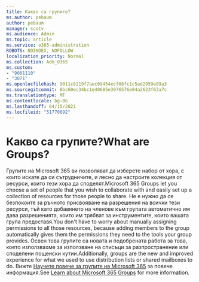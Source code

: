 ```yaml
---
title: Какво са групите?
ms.author: pebaum
author: pebaum
manager: scotv
ms.audience: Admin
ms.topic: article
ms.service: o365-administration
ROBOTS: NOINDEX, NOFOLLOW
localization_priority: Normal
ms.collection: Adm_O365
ms.custom:
- "9001110"
- "3071"
ms.openlocfilehash: 9011c8219f7aec09454ecf08fc1c5ad2959e89a3
ms.sourcegitcommit: 8bc60ec34bc1e40685e3976576e04a2623f63a7c
ms.translationtype: MT
ms.contentlocale: bg-BG
ms.lasthandoff: 04/15/2021
ms.locfileid: "51770692"
---
```

# <a name="what-are-groups"></a><span data-ttu-id="4faa0-102">Какво са групите?</span><span class="sxs-lookup"><span data-stu-id="4faa0-102">What are Groups?</span></span>

<span data-ttu-id="4faa0-103">Групите на Microsoft 365 ви позволяват да изберете набор от хора, с които искате да си сътрудничите, и лесно да настроите колекция от ресурси, които тези хора да споделят.</span><span class="sxs-lookup"><span data-stu-id="4faa0-103">Microsoft 365 Groups let you choose a set of people that you wish to collaborate with and easily set up a collection of resources for those people to share.</span></span> <span data-ttu-id="4faa0-104">Не е нужно да се безпокоите за ръчното присвояване на разрешения на всички тези ресурси, тъй като добавянето на членове към групата автоматично им дава разрешенията, които им трябват за инструментите, които вашата група предоставя.</span><span class="sxs-lookup"><span data-stu-id="4faa0-104">You don't have to worry about manually assigning permissions to all those resources, because adding members to the group automatically gives them the permissions they need to the tools your group provides.</span></span> <span data-ttu-id="4faa0-105">Освен това групите са новата и подобрената работа за това, което използвахме за използване на списъци за разпространение или споделени пощенски кутии.</span><span class="sxs-lookup"><span data-stu-id="4faa0-105">Additionally, groups are the new and improved experience for what we used to use distribution lists or shared mailboxes to do.</span></span>  <span data-ttu-id="4faa0-106">Вижте [Научете повече за групите на Microsoft 365](https://support.office.com/article/b565caa1-5c40-40ef-9915-60fdb2d97fa2) за повече информация.</span><span class="sxs-lookup"><span data-stu-id="4faa0-106">See [Learn about Microsoft 365 Groups](https://support.office.com/article/b565caa1-5c40-40ef-9915-60fdb2d97fa2) for more information.</span></span> 